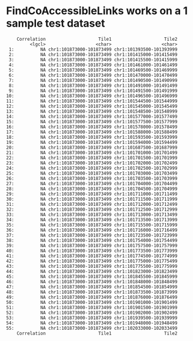 # FindCoAccessibleLinks works on a 1 sample test dataset

        Correlation                    Tile1                    Tile2
             <lgcl>                   <char>                   <char>
     1:          NA chr1:101873000-101873499 chr1:101393500-101393999
     2:          NA chr1:101873000-101873499 chr1:101415000-101415499
     3:          NA chr1:101873000-101873499 chr1:101415500-101415999
     4:          NA chr1:101873000-101873499 chr1:101461000-101461499
     5:          NA chr1:101873000-101873499 chr1:101469500-101469999
     6:          NA chr1:101873000-101873499 chr1:101470000-101470499
     7:          NA chr1:101873000-101873499 chr1:101490500-101490999
     8:          NA chr1:101873000-101873499 chr1:101491000-101491499
     9:          NA chr1:101873000-101873499 chr1:101491500-101491999
    10:          NA chr1:101873000-101873499 chr1:101496500-101496999
    11:          NA chr1:101873000-101873499 chr1:101544500-101544999
    12:          NA chr1:101873000-101873499 chr1:101545000-101545499
    13:          NA chr1:101873000-101873499 chr1:101548500-101548999
    14:          NA chr1:101873000-101873499 chr1:101577000-101577499
    15:          NA chr1:101873000-101873499 chr1:101577500-101577999
    16:          NA chr1:101873000-101873499 chr1:101578000-101578499
    17:          NA chr1:101873000-101873499 chr1:101588000-101588499
    18:          NA chr1:101873000-101873499 chr1:101593500-101593999
    19:          NA chr1:101873000-101873499 chr1:101594000-101594499
    20:          NA chr1:101873000-101873499 chr1:101687500-101687999
    21:          NA chr1:101873000-101873499 chr1:101701000-101701499
    22:          NA chr1:101873000-101873499 chr1:101701500-101701999
    23:          NA chr1:101873000-101873499 chr1:101702000-101702499
    24:          NA chr1:101873000-101873499 chr1:101702500-101702999
    25:          NA chr1:101873000-101873499 chr1:101703000-101703499
    26:          NA chr1:101873000-101873499 chr1:101703500-101703999
    27:          NA chr1:101873000-101873499 chr1:101704000-101704499
    28:          NA chr1:101873000-101873499 chr1:101704500-101704999
    29:          NA chr1:101873000-101873499 chr1:101711000-101711499
    30:          NA chr1:101873000-101873499 chr1:101711500-101711999
    31:          NA chr1:101873000-101873499 chr1:101712000-101712499
    32:          NA chr1:101873000-101873499 chr1:101712500-101712999
    33:          NA chr1:101873000-101873499 chr1:101713000-101713499
    34:          NA chr1:101873000-101873499 chr1:101713500-101713999
    35:          NA chr1:101873000-101873499 chr1:101715500-101715999
    36:          NA chr1:101873000-101873499 chr1:101716000-101716499
    37:          NA chr1:101873000-101873499 chr1:101723500-101723999
    38:          NA chr1:101873000-101873499 chr1:101754000-101754499
    39:          NA chr1:101873000-101873499 chr1:101757500-101757999
    40:          NA chr1:101873000-101873499 chr1:101773500-101773999
    41:          NA chr1:101873000-101873499 chr1:101774500-101774999
    42:          NA chr1:101873000-101873499 chr1:101775000-101775499
    43:          NA chr1:101873000-101873499 chr1:101775500-101775999
    44:          NA chr1:101873000-101873499 chr1:101823000-101823499
    45:          NA chr1:101873000-101873499 chr1:101845500-101845999
    46:          NA chr1:101873000-101873499 chr1:101848000-101848499
    47:          NA chr1:101873000-101873499 chr1:101854500-101854999
    48:          NA chr1:101873000-101873499 chr1:101873500-101873999
    49:          NA chr1:101873000-101873499 chr1:101876000-101876499
    50:          NA chr1:101873000-101873499 chr1:101901000-101901499
    51:          NA chr1:101873000-101873499 chr1:101901500-101901999
    52:          NA chr1:101873000-101873499 chr1:101902000-101902499
    53:          NA chr1:101873000-101873499 chr1:101939500-101939999
    54:          NA chr1:101873000-101873499 chr1:101948000-101948499
    55:          NA chr1:101873000-101873499 chr1:102033000-102033499
        Correlation                    Tile1                    Tile2

